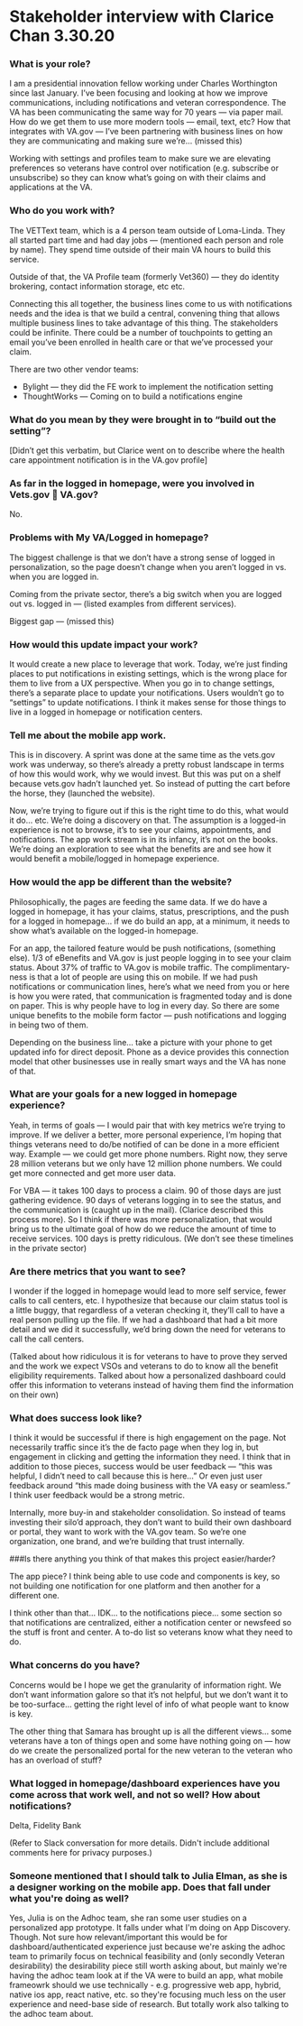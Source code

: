 # Stakeholder interview with Clarice Chan 3.30.20

### What is your role?

I am a presidential innovation fellow working under Charles Worthington since last January. I’ve been focusing and looking at how we improve communications, including notifications and veteran correspondence. The VA has been communicating the same way for 70 years — via paper mail. How do we get them to use more modern tools — email, text, etc? How that integrates with VA.gov — I’ve been partnering with business lines on how they are communicating and making sure we’re… (missed this)

Working with settings and profiles team to make sure we are elevating preferences so veterans have control over notification (e.g. subscribe or unsubscribe) so they can know what’s going on with their claims and applications at the VA.

### Who do you work with?

The VETText team, which is a 4 person team outside of Loma-Linda. They all started part time and had day jobs — (mentioned each person and role by name). They spend time outside of their main VA hours to build this service. 

Outside of that, the VA Profile team (formerly Vet360) — they do identity brokering, contact information storage, etc etc. 

Connecting this all together, the business lines come to us with notifications needs and the idea is that we build a central, convening thing that allows multiple business lines to take advantage of this thing. The stakeholders could be infinite. There could be a number of touchpoints to getting an email you’ve been enrolled in health care or that we’ve processed your claim.

There are two other vendor teams:

-	Bylight — they did the FE work to implement the notification setting
-	ThoughtWorks — Coming on to build a notifications engine

### What do you mean by they were brought in to “build out the setting”?

[Didn’t get this verbatim, but Clarice went on to describe where the health care appointment notification is in the VA.gov profile]

### As far in the logged in homepage, were you involved in Vets.gov  VA.gov?

No.

### Problems with My VA/Logged in homepage?

The biggest challenge is that we don’t have a strong sense of logged in personalization, so the page doesn’t change when you aren’t logged in vs. when you are logged in.

Coming from the private sector, there’s a big switch when you are logged out vs. logged in — (listed examples from different services).

Biggest gap — (missed this)

### How would this update impact your work?

It would create a new place to leverage that work. Today, we’re just finding places to put notifications in existing settings, which is the wrong place for them to live from a UX perspective. When you go in to change settings, there’s a separate place to update your notifications. Users wouldn’t go to “settings” to update notifications.  I think it makes sense for those things to live in a logged in homepage or notification centers.

### Tell me about the mobile app work.

This is in discovery. A sprint was done at the same time as the vets.gov work was underway, so there’s already a pretty robust landscape in terms of how this would work, why we would invest. But this was put on a shelf because vets.gov hadn’t launched yet. So instead of putting the cart before the horse, they (launched the website).

Now, we’re trying to figure out if this is the right time to do this, what would it do… etc. We’re doing a discovery on that. The assumption is a logged-in experience is not to browse, it’s to see your claims, appointments, and notifications. The app work stream is in its infancy, it’s not on the books. We’re doing an exploration to see what the benefits are and see how it would benefit a mobile/logged in homepage experience.

### How would the app be different than the website?

Philosophically, the pages are feeding the same data. If we do have a logged in homepage, it has your claims, status, prescriptions, and the push for a logged in homepage… if we do build an app, at a minimum, it needs to show what’s available on the logged-in homepage. 

For an app, the tailored feature would be push notifications, (something else). 1/3 of eBenefits and VA.gov is just people logging in to see your claim status. About 37% of traffic to VA.gov is mobile traffic. The complimentary-ness is that a lot of people are using this on mobile. If we had push notifications or communication lines, here’s what we need from you or here is how you were rated, that communication is fragmented today and is done on paper. This is why people have to log in every day. So there are some unique benefits to the mobile form factor — push notifications and logging in being two of them.

Depending on the business line… take a picture with your phone to get updated info for direct deposit. Phone as a device provides this connection model that other businesses use in really smart ways and the VA has none of that.

### What are your goals for a new logged in homepage experience?

Yeah, in terms of goals — I would pair that with key metrics we’re trying to improve. If we deliver a better, more personal experience, I’m hoping that things veterans need to do/be notified of can be done in a more efficient way. Example — we could get more phone numbers. Right now, they serve 28 million veterans but we only have 12 million phone numbers. We could get more connected and get more user data.

For VBA — it takes 100 days to process a claim. 90 of those days are just gathering evidence. 90 days of veterans logging in to see the status, and the communication is (caught up in the mail). (Clarice described this process more). So I think if there was more personalization, that would bring us to the ultimate goal of how do we reduce the amount of time to receive services. 100 days is pretty ridiculous. (We don’t see these timelines in the private sector)

### Are there metrics that you want to see?

I wonder if the logged in homepage would lead to more self service, fewer calls to call centers, etc. I hypothesize that because our claim status tool is a little buggy, that regardless of a veteran checking it, they’ll call to have a real person pulling up the file. If we had a dashboard that had a bit more detail and we did it successfully, we’d bring down the need for veterans to call the call centers.

(Talked about how ridiculous it is for veterans to have to prove they served and the work we expect VSOs and veterans to do to know all the benefit eligibility requirements. Talked about how a personalized dashboard could offer this information to veterans instead of having them find the information on their own)

### What does success look like?

I think it would be successful if there is high engagement on the page. Not necessarily traffic since it’s the de facto page when they log in, but engagement in clicking and getting the information they need. I think that in addition to those pieces, success would be user feedback — “this was helpful, I didn’t need to call because this is here…” Or even just user feedback around “this made doing business with the VA easy or seamless.” I think user feedback would be a strong metric.

Internally, more buy-in and stakeholder consolidation. So instead of teams investing their silo’d approach, they don’t want to build their own dashboard or portal, they want to work with the VA.gov team. So we’re one organization, one brand, and we’re building that trust internally.

###Is there anything you think of that makes this project easier/harder?

The app piece? I think being able to use code and components is key, so not building one notification for one platform and then another for a different one.

I think other than that… IDK… to the notifications piece… some section so that notifications are centralized, either a notification center or newsfeed so the stuff is front and center. A to-do list so veterans know what they need to do.

### What concerns do you have?

Concerns would be I hope we get the granularity of information right. We don’t want information galore so that it’s not helpful, but we don’t want it to be too-surface… getting the right level of info of what people want to know is key.

The other thing that Samara has brought up is all the different views… some veterans have a ton of things open and some have nothing going on — how do we create the personalized portal for the new veteran to the veteran who has an overload of stuff?

### What logged in homepage/dashboard experiences have you come across that work well, and not so well? How about notifications?

Delta, Fidelity Bank

(Refer to Slack conversation for more details. Didn't include additional comments here for privacy purposes.)

### Someone mentioned that I should talk to Julia Elman, as she is a designer working on the mobile app. Does that fall under what you're doing as well?

Yes, Julia is on the Adhoc team, she ran some user studies on a personalized app prototype. It falls under what I'm doing on App Discovery. Though. Not sure how relevant/important this would be for dashboard/authenticated experience just because we're asking the adhoc team to primarily focus on technical feasibility and (only secondly Veteran desirability) the desirability piece still worth asking about, but mainly we're having the adhoc team look at if the VA were to build an app, what mobile frameowrk should we use technically - e.g. progressive web app, hybrid, native ios app, react native, etc. so they're focusing much less on the user experience and need-base side of research. But totally work also talking to the adhoc team about.
